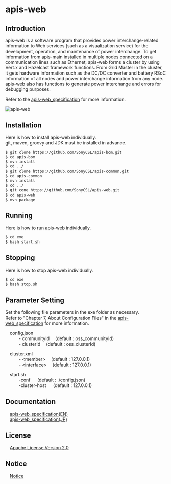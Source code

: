 # apis-web

## Introduction
apis-web is a software program that provides power interchange-related information to Web services (such as a visualization service) for the development, operation, and maintenance of power interchange. To get information from apis-main installed in multiple nodes connected on a communication lines such as Ethernet, apis-web forms a cluster by using Vert.x and Hazelcast framework functions. From Grid Master in the cluster, it gets hardware information such as the DC/DC converter and battery RSoC information of all nodes and power interchange information from any node. apis-web also has functions to generate power interchange and errors for debugging purposes.

Refer to the [apis-web_specification](#anchor1)  for more information.

![apis-web](https://user-images.githubusercontent.com/71874910/94901565-c8e41980-04d1-11eb-9c38-c751a6acbdd9.PNG)

## Installation
Here is how to install apis-web individually.  
git, maven, groovy and JDK must be installed in advance.

```bash
$ git clone https://github.com/SonyCSL/apis-bom.git
$ cd apis-bom
$ mvn install
$ cd ../
$ git clone https://github.com/SonyCSL/apis-common.git
$ cd apis-common
$ mvn install
$ cd ../
$ git cone https://github.com/SonyCSL/apis-web.git
$ cd apis-web
$ mvn package
```

## Running

Here is how to run apis-web individually.  

```bash
$ cd exe
$ bash start.sh
```

## Stopping

Here is how to stop apis-web individually.  

```bash
$ cd exe
$ bash stop.sh
```

## Parameter Setting
Set the following file parameters in the exe folder as necessary.   
Refer to "Chapter 7, About Configuration Files" in the [apis-web_specification](#anchor1) for more information.

&emsp;config.json   
&emsp;&emsp;&emsp;- communityId   &emsp;(default : oss_communityId)  
&emsp;&emsp;&emsp;- clusterId     &emsp;(default : oss_clusterId)  

&emsp;cluster.xml  
&emsp;&emsp;&emsp;- \<member\>  &emsp;(default : 127.0.0.1)  
&emsp;&emsp;&emsp;- \<interface\>  &emsp;(default : 127.0.0.1)  

&emsp;start.sh  
&emsp;&emsp;&emsp;-conf &emsp; (default : ./config.json)  
&emsp;&emsp;&emsp;-cluster-host &emsp; (default : 127.0.0.1)    


<a id="anchor1"></a>
## Documentation
&emsp;[apis-web_specification(EN)](https://github.com/SonyCSL/apis-web/blob/master/doc/en/apis-web_specification_en.md)  
&emsp;[apis-web_specification(JP)](https://github.com/SonyCSL/apis-web/blob/master/doc/jp/apis-web_specification.md)



## License
&emsp;[Apache License Version 2.0](https://github.com/SonyCSL/apis-web/blob/master/LICENSE)


## Notice
&emsp;[Notice](https://github.com/SonyCSL/apis-web/blob/master/NOTICE.md)
